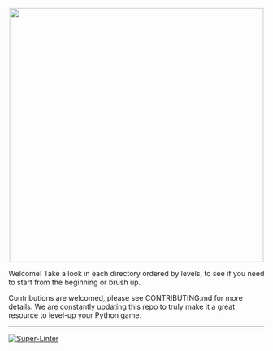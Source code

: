 <p align="center">
  <img width="500" src="https://media0.giphy.com/media/coxQHKASG60HrHtvkt/giphy.gif?cid=ecf05e4750xfqhw1s2rkxvhungdgsk2u6s0x7fivkh2828hi&rid=giphy.gif&ct=g" alt="">
</p>
Welcome! Take a look in each directory ordered by levels, to see if you need to start from the beginning or brush up. 

Contributions are welcomed, please see CONTRIBUTING.md for more details. We are constantly updating this repo to truly make it a great resource to level-up your Python game.

---

[![Super-Linter](https://github.com/drbess/python_cafe/actions/workflows/linter.yml/badge.svg)](https://github.com/marketplace/actions/super-linter)

